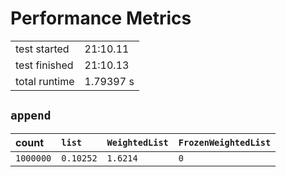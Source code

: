 # Performance Metrics

<table>
  <tr>
    <td> test started </td>
    <td> 21:10.11 </td>
  </tr>
  <tr>
    <td> test finished </td>
    <td> 21:10.13 </td>
  </tr>
  <tr>
    <td> total runtime </td>
    <td> 1.79397 s </td>
  </tr>
</table>

## `append`

| count | `list` | `WeightedList` | `FrozenWeightedList` |
| :---- | :----- | :------------- | :------------------- |
| `1000000` | `0.10252` | `1.6214` | `0` |